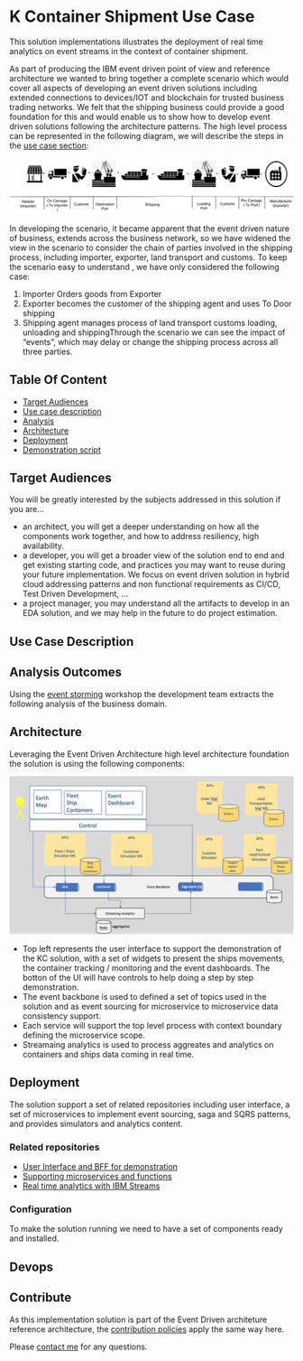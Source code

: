 # K Container Shipment Use Case
This solution implementations illustrates the deployment of real time analytics on event streams in the context of container shipment.

As part of producing the IBM event driven point of view and reference architecture  we wanted to bring together a complete scenario which would cover all aspects of  developing an event driven solutions including extended connections to devices/IOT  and blockchain for trusted business trading networks. We felt that the  shipping business could provide a good foundation for this and would enable us to show how to  develop event driven solutions  following the architecture patterns.
The high level process can be represented in the following diagram, we will describe the steps in the [use case section](#use-case-description):

![](analysis/shipment-bp.png)

In developing the scenario, it became apparent that the event driven nature of business, extends across the business network, so we have widened the view in the scenario to consider  the chain of parties  involved in the shipping process, including importer, exporter, land transport and customs. To keep the scenario easy to understand , we have only considered the following case:

1. Importer Orders goods from Exporter
2. Exporter becomes the  customer of the shipping agent  and uses To Door shipping  
3. Shipping agent manages process of land transport customs  loading, unloading and shippingThrough the scenario we can see the impact of “events”,  which may delay or change the shipping process across all three parties.  

## Table Of Content

* [Target Audiences](#target-audiences)
* [Use case description](#use-case-description)
* [Analysis](#analysis-outcomes)
* [Architecture](#architecture)
* [Deployment](#deployment)
* [Demonstration script](./docs/demo.md)

## Target Audiences

You will be greatly interested by the subjects addressed in this solution if you are...
* an architect, you will get a deeper understanding on how all the components work together, and how to address resiliency, high availability.
* a developer, you will get a broader view of the solution end to end and get existing starting code, and practices you may want to reuse during your future implementation. We focus on event driven solution in hybrid cloud addressing patterns and non functional requirements as CI/CD, Test Driven Development, ...
* a project manager, you may understand all the artifacts to develop in an EDA solution, and we may help in the future to do project estimation.

## Use Case Description

## Analysis Outcomes

Using the [event storming](https://github.com/ibm-cloud-architecture/refarch-eda/blob/master/docs/methodology/readme.md) workshop the development team extracts the following analysis of the business domain.

## Architecture

Leveraging the Event Driven Architecture high level architecture foundation the solution is using the following components:

![High level component view](docs/kc-hl-comp-view.png)

* Top left represents the user interface to support the demonstration of the KC solution, with a set of widgets to present the ships movements, the container tracking / monitoring and the event dashboards. The botton of the UI will have controls to help doing a step by step demonstration.
* The event backbone is used to defined a set of topics used in the solution and as event sourcing for microservice to microservice data consistency support.
* Each service will support the top level process with context boundary defining the microservice scope.
* Streamaing analytics is used to process aggreates and analytics on containers and ships data coming in real time.

## Deployment
The solution support a set of related repositories including user interface, a set of microservices to implement event sourcing, saga and SQRS patterns, and provides simulators and analytics content. 

### Related repositories
* [User Interface and BFF for demonstration](https://github.com/ibm-cloud-architecture/refarch-ks-ui)
* [Supporting microservices and functions](https://github.com/ibm-cloud-architecture/refarch-ks-ms)
* [Real time analytics with IBM Streams](https://github.com/ibm-cloud-architecture/refarch-ks-streams)

### Configuration
To make the solution running we need to have a set of components ready and installed.

## Devops


## Contribute
As this implementation solution is part of the Event Driven architeture reference architecture, the [contribution policies](https://github.com/ibm-cloud-architecture/refarch-eda#contribute) apply the same way here.

Please [contact me](mailto:boyerje@us.ibm.com) for any questions.
